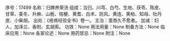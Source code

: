 序号：17499
名称：归脾养荣汤
组成：当归、川芎、白芍、生地、茯苓、陈皮、甘草、麦冬、升麻、山栀、桔梗、黄耆、白术、防风、黄连、黄柏、知母、牡丹皮、小柴胡。
出处：《疮疡经验全书》卷一。
主治：茧唇久不愈者。
加减：妇人，加泽兰、香附、玄胡索。
功效：None
用法用量：None
制备方法：None
临床应用：None
各家论述：None
用药禁忌：None
附注：None
